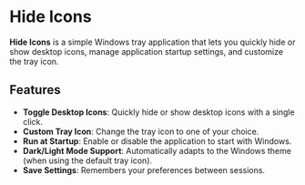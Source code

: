 # Hide Icons
**Hide Icons** is a simple Windows tray application that lets you quickly hide or show desktop icons, manage application startup settings, and customize the tray icon.

## Features
- **Toggle Desktop Icons**: Quickly hide or show desktop icons with a single click.
- **Custom Tray Icon**: Change the tray icon to one of your choice.
- **Run at Startup**: Enable or disable the application to start with Windows.
- **Dark/Light Mode Support**: Automatically adapts to the Windows theme (when using the default tray icon).
- **Save Settings**: Remembers your preferences between sessions.
